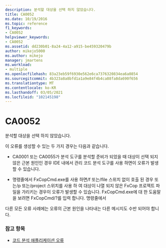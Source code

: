 ```yaml
---
description: 분석할 대상을 선택 하지 않았습니다.
title: CA0052
ms.date: 10/19/2016
ms.topic: reference
f1_keywords:
- CA0052
helpviewer_keywords:
- CA0052
ms.assetid: dd230b01-8a24-4a12-a915-be459320479b
author: mikejo5000
ms.author: mikejo
manager: jmartens
ms.workload:
- multiple
ms.openlocfilehash: 83a23eb59f6930e562e6ca7376320834ea6a0854
ms.sourcegitcommit: 4b323a8a8bfd1a1a9e84f4b4ca88fa8da690f656
ms.translationtype: MT
ms.contentlocale: ko-KR
ms.lasthandoff: 03/05/2021
ms.locfileid: "102145198"
---
```

# <a name="ca0052"></a>CA0052

분석할 대상을 선택 하지 않았습니다.

이 오류를 생성할 수 있는 두 가지 경우는 다음과 같습니다.

- CA0001 또는 CA0055가 분석 도구를 분석할 준비가 되었을 때 대상이 선택 되지 않은 근본 원인인 경우 IDE 내에서 관리 코드 분석 도구를 사용 하면이 오류가 발생할 수 있습니다.

- 명령줄에서 FxCopCmd.exe를 사용 하면/f 또는/file 스위치 없이 호출 된 경우 또는/p 또는/project 스위치를 사용 하 여 대상이 나열 되지 않은 FxCop 프로젝트 파일을 가리키는 경우이 오류가 발생할 수 있습니다. FxCopCmd.exe에 대 한 도움말을 보려면 FxCopCmd/?를 입력 합니다. 명령줄에서

다른 모든 오류 사례에는 오류의 근본 원인을 나타내는 다른 메시지도 수반 되어야 합니다.

### <a name="see-also"></a>참고 항목

- [코드 분석 애플리케이션 오류](../code-quality/code-analysis-application-errors.md)
